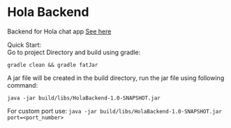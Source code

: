 # Hola Backend


Backend for Hola chat app [See here](https://github.com/hbgtx/Hola)


Quick Start:  
Go to project Directory and build using gradle:

`gradle clean && gradle fatJar`

A jar file will be created in the build directory, run the jar file using following command:

`java -jar build/libs/HolaBackend-1.0-SNAPSHOT.jar`

For custom port use:
`java -jar build/libs/HolaBackend-1.0-SNAPSHOT.jar port=<port_number>`